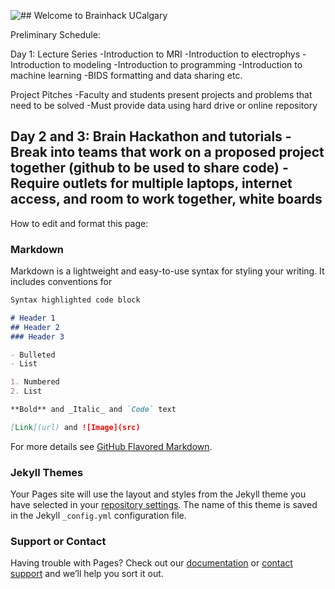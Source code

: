 ![## Welcome to Brainhack UCalgary](https://www.eso.org/public/archives/images/screen/eso1208a.jpg)



Preliminary Schedule:

Day 1: Lecture Series
  -Introduction to MRI
  -Introduction to electrophys
  -Introduction to modeling
  -Introduction to programming
  -Introduction to machine learning
  -BIDS formatting and data sharing etc.

Project Pitches
  -Faculty and students present projects and problems that need to be solved 
  -Must provide data using hard drive or online repository

Day 2 and 3: Brain Hackathon and tutorials
  -Break into teams that work on a proposed project together (github to be used to share code)
  -Require outlets for multiple laptops, internet access, and room to work together, white boards
  -



How to edit and format this page:
### Markdown

Markdown is a lightweight and easy-to-use syntax for styling your writing. It includes conventions for

```markdown
Syntax highlighted code block

# Header 1
## Header 2
### Header 3

- Bulleted
- List

1. Numbered
2. List

**Bold** and _Italic_ and `Code` text

[Link](url) and ![Image](src)
```

For more details see [GitHub Flavored Markdown](https://guides.github.com/features/mastering-markdown/).

### Jekyll Themes

Your Pages site will use the layout and styles from the Jekyll theme you have selected in your [repository settings](https://github.com/katymanning/BrainhackUCalgary/settings). The name of this theme is saved in the Jekyll `_config.yml` configuration file.

### Support or Contact

Having trouble with Pages? Check out our [documentation](https://help.github.com/categories/github-pages-basics/) or [contact support](https://github.com/contact) and we’ll help you sort it out.
